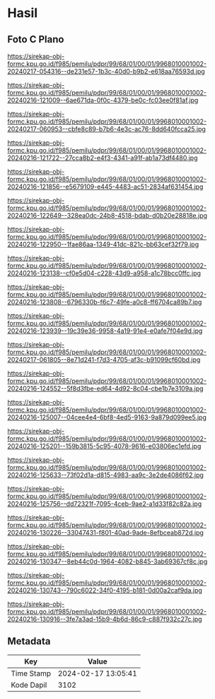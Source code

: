 # Hasil

## Foto C Plano

https://sirekap-obj-formc.kpu.go.id/f985/pemilu/pdpr/99/68/01/00/01/9968010001002-20240217-054316--de231e57-1b3c-40d0-b9b2-e618aa76593d.jpg

https://sirekap-obj-formc.kpu.go.id/f985/pemilu/pdpr/99/68/01/00/01/9968010001002-20240216-121009--6ae671da-0f0c-4379-be0c-fc03ee0f81af.jpg

https://sirekap-obj-formc.kpu.go.id/f985/pemilu/pdpr/99/68/01/00/01/9968010001002-20240217-060953--cbfe8c89-b7b6-4e3c-ac76-8dd640fcca25.jpg

https://sirekap-obj-formc.kpu.go.id/f985/pemilu/pdpr/99/68/01/00/01/9968010001002-20240216-121722--27cca8b2-e4f3-4341-a91f-ab1a73df4480.jpg

https://sirekap-obj-formc.kpu.go.id/f985/pemilu/pdpr/99/68/01/00/01/9968010001002-20240216-121856--e5679109-e445-4483-ac51-2834af631454.jpg

https://sirekap-obj-formc.kpu.go.id/f985/pemilu/pdpr/99/68/01/00/01/9968010001002-20240216-122649--328ea0dc-24b8-4518-bdab-d0b20e28818e.jpg

https://sirekap-obj-formc.kpu.go.id/f985/pemilu/pdpr/99/68/01/00/01/9968010001002-20240216-122950--1fae86aa-1349-41dc-821c-bb63cef32f79.jpg

https://sirekap-obj-formc.kpu.go.id/f985/pemilu/pdpr/99/68/01/00/01/9968010001002-20240216-123138--cf0e5d04-c228-43d9-a958-a1c78bcc0ffc.jpg

https://sirekap-obj-formc.kpu.go.id/f985/pemilu/pdpr/99/68/01/00/01/9968010001002-20240216-123808--6796330b-f6c7-49fe-a0c8-ff6704ca89b7.jpg

https://sirekap-obj-formc.kpu.go.id/f985/pemilu/pdpr/99/68/01/00/01/9968010001002-20240216-123939--19c39e36-9958-4a19-91e4-e0afe7f04e9d.jpg

https://sirekap-obj-formc.kpu.go.id/f985/pemilu/pdpr/99/68/01/00/01/9968010001002-20240217-061805--8e71d241-f7d3-4705-af3c-b91099cf60bd.jpg

https://sirekap-obj-formc.kpu.go.id/f985/pemilu/pdpr/99/68/01/00/01/9968010001002-20240216-124552--5f8d3fbe-ed64-4d92-8c04-cbe1b7e3109a.jpg

https://sirekap-obj-formc.kpu.go.id/f985/pemilu/pdpr/99/68/01/00/01/9968010001002-20240216-125007--04cee4e4-6bf8-4ed5-9163-9a879d099ee5.jpg

https://sirekap-obj-formc.kpu.go.id/f985/pemilu/pdpr/99/68/01/00/01/9968010001002-20240216-125201--159b3815-5c95-4078-9616-e03806ec1efd.jpg

https://sirekap-obj-formc.kpu.go.id/f985/pemilu/pdpr/99/68/01/00/01/9968010001002-20240216-125633--73f02d1a-d815-4983-aa9c-3e2de4086f62.jpg

https://sirekap-obj-formc.kpu.go.id/f985/pemilu/pdpr/99/68/01/00/01/9968010001002-20240216-125756--dd72321f-7095-4ceb-9ae2-a1d33f82c82a.jpg

https://sirekap-obj-formc.kpu.go.id/f985/pemilu/pdpr/99/68/01/00/01/9968010001002-20240216-130226--33047431-f801-40ad-9ade-8efbceab872d.jpg

https://sirekap-obj-formc.kpu.go.id/f985/pemilu/pdpr/99/68/01/00/01/9968010001002-20240216-130347--8eb44c0d-1964-4082-b845-3ab69367cf8c.jpg

https://sirekap-obj-formc.kpu.go.id/f985/pemilu/pdpr/99/68/01/00/01/9968010001002-20240216-130743--790c6022-34f0-4195-b181-0d00a2caf9da.jpg

https://sirekap-obj-formc.kpu.go.id/f985/pemilu/pdpr/99/68/01/00/01/9968010001002-20240216-130916--3fe7a3ad-15b9-4b6d-86c9-c887f932c27c.jpg


## Metadata

| Key        | Value               |
| ---------- | ------------------- |
| Time Stamp | 2024-02-17 13:05:41 |
| Kode Dapil | 3102                |



